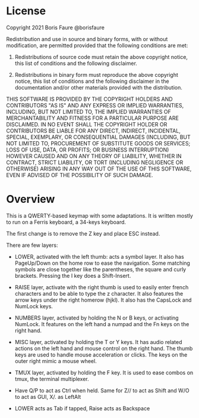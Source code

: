 # License

Copyright 2021 Boris Faure @borisfaure

Redistribution and use in source and binary forms, with or without
modification, are permitted provided that the following conditions are met:

1. Redistributions of source code must retain the above copyright notice, this
list of conditions and the following disclaimer.

2. Redistributions in binary form must reproduce the above copyright notice,
this list of conditions and the following disclaimer in the documentation
and/or other materials provided with the distribution.

THIS SOFTWARE IS PROVIDED BY THE COPYRIGHT HOLDERS AND CONTRIBUTORS "AS IS"
AND ANY EXPRESS OR IMPLIED WARRANTIES, INCLUDING, BUT NOT LIMITED TO, THE
IMPLIED WARRANTIES OF MERCHANTABILITY AND FITNESS FOR A PARTICULAR PURPOSE ARE
DISCLAIMED. IN NO EVENT SHALL THE COPYRIGHT HOLDER OR CONTRIBUTORS BE LIABLE
FOR ANY DIRECT, INDIRECT, INCIDENTAL, SPECIAL, EXEMPLARY, OR CONSEQUENTIAL
DAMAGES (INCLUDING, BUT NOT LIMITED TO, PROCUREMENT OF SUBSTITUTE GOODS OR
SERVICES; LOSS OF USE, DATA, OR PROFITS; OR BUSINESS INTERRUPTION) HOWEVER
CAUSED AND ON ANY THEORY OF LIABILITY, WHETHER IN CONTRACT, STRICT LIABILITY,
OR TORT (INCLUDING NEGLIGENCE OR OTHERWISE) ARISING IN ANY WAY OUT OF THE USE
OF THIS SOFTWARE, EVEN IF ADVISED OF THE POSSIBILITY OF SUCH DAMAGE.

# Overview

This is a QWERTY-based keymap with some adaptations.  It is written mostly to
run on a Ferris keyboard, a 34-keys keyboard.

The first change is to remove the Z key and place ESC instead.

There are few layers:
* LOWER, activated with the left thumb: acts a symbol layer.  It also has
  PageUp/Down on the home row to ease the navigation.  Some matching symbols
  are close together like the parentheses, the square and curly brackets.
  Pressing the I key does a Shift-Insert.
* RAISE layer, activate with the right thumb is used to easily enter french
  characters and to be able to type the z character.  It also features the
  arrow keys under the right homerow (hjkl). It also has the CapsLock and
  NumLock keys.
* NUMBERS layer, activated by holding the N or B keys, or activating NumLock.
  It features on the left hand a numpad and the Fn keys on the right hand.
* MISC layer, activated by holding the T or Y keys.  It has audio related
  actions on the left hand and mouse control on the right hand.  The thumb
  keys are used to handle mouse acceleration or clicks.  The keys on the outer
  right mimic a mouse wheel.
* TMUX layer, activated by holding the F key.  It is used to ease combos on
  tmux, the terminal multiplexer.

* Have Q/P to act as Ctrl when held. Same for Z// to act as Shift and W/O to
act as GUI, X/. as LeftAlt
* LOWER acts as Tab if tapped, Raise acts as Backspace
